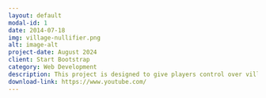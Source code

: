 ```yaml
---
layout: default
modal-id: 1
date: 2014-07-18
img: village-nullifier.png
alt: image-alt
project-date: August 2024
client: Start Bootstrap
category: Web Development
description: This project is designed to give players control over village generation in their game world. It allows users to disable specific village styles or all villages entirely, providing a more cohesive and unified environment. The mod integrates seamlessly with popular mods and datapacks, making it ideal for players and modpack developers who want to customize their gameplay experience.
download-link: https://www.youtube.com/
---
```

